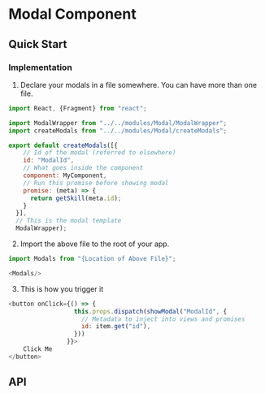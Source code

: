 # Modal Component

## Quick Start

### Implementation

1. Declare your modals in a file somewhere. You can have more than one file.

```js
import React, {Fragment} from "react";

import ModalWrapper from "../../modules/Modal/ModalWrapper";
import createModals from "../../modules/Modal/createModals";

export default createModals([{
    // Id of the modal (referred to elsewhere)
    id: "ModalId",
    // What goes inside the component
    component: MyComponent,
    // Run this promise before showing modal
    promise: (meta) => {
      return getSkill(meta.id);
    }
  }],
  // This is the modal template
  ModalWrapper);
```

2. Import the above file to the root of your app.

```js
import Modals from "{Location of Above File}";

<Modals/>

```


3. This is how you trigger it

```js
<button onClick={() => {
                  this.props.dispatch(showModal("ModalId", {
                    // Metadata to inject into views and promises
                    id: item.get("id"),
                  }))
                }}>               
    Click Me
</button>
```



## API



